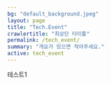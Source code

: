 ```yaml
---
bg: "default_background.jpeg"
layout: page
title: "Tech.Event"
crawlertitle: "최상단 타이틀"
permalink: /tech_event/
summary: "개요가 있으면 적어주세요."
active: tech_event
---
```


테스트1